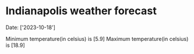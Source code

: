 # Indianapolis weather forecast 
Date: ['2023-10-18'] 

Minimum temperature(in celsius) is [5.9] 
Maximum temperature(in celsius) is [18.9]